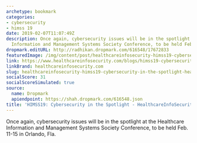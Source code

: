 ```yaml
---
archetype: bookmark
categories:
- cybersecurity
- himss 19
date: 2019-02-07T11:07:49Z
description: Once again, cybersecurity issues will be in the spotlight at the Healthcare
  Information and Management Systems Society Conference, to be held Feb.
dropmark.editURL: http://radhikan.dropmark.com/616548/17672833
featuredImage: /img/content/post/healthcareinfosecurity-himss19-cybersecurity-in-the-spotlight-healthcareinfosecurity.jpg
link: https://www.healthcareinfosecurity.com/blogs/himss19-cybersecurity-in-spotlight-p-2718
linkBrand: healthcareinfosecurity.com
slug: healthcareinfosecurity-himss19-cybersecurity-in-the-spotlight-healthcareinfosecurity
socialScore: 31
socialScoreSimulated: true
source:
  name: Dropmark
  apiendpoint: https://shah.dropmark.com/616548.json
title: 'HIMSS19: Cybersecurity in the Spotlight - HealthcareInfoSecurity'
---
```

Once again, cybersecurity issues will be in the spotlight at the Healthcare Information and Management Systems Society Conference, to be held Feb. 11-15 in Orlando, Fla.